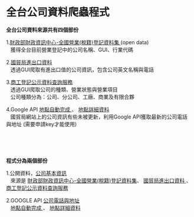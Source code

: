 ﻿<b>﻿<h1>全台公司資料爬蟲程式</br></h1></b>
<b>全台公司資料來源共有四個部份</b>

1.<a href="http://data.gov.tw/node/9400">財政部財政資訊中心-全國營業(稅籍)登記資料集 </a>(open data)</br>
&nbsp;&nbsp;&nbsp;獲得全台目前營業登記中的公司名稱、GUI、行業代碼</br>

2.<a href="https://fbfh.trade.gov.tw/rich/text/indexfbOL.asp">國貿局進出口資料 </a></br>
&nbsp;&nbsp;&nbsp;透過GUI爬取有進出口值的公司資訊，包含公司英文名稱與電話

3.<a href = "http://findbiz.nat.gov.tw/fts/query/QueryBar/queryInit.do">商工登記公示資料查詢服務 </a></br>
&nbsp;&nbsp;&nbsp;透過GUI爬取公司的種類、營業狀態與營業項目</br>
&nbsp;&nbsp;&nbsp;公司種類分為：公司、分公司、工廠、商業及有限合夥

4.Google API
<a href="https://developers.google.com/places/web-service/autocomplete?hl=zh-tw">地點自動完成 </a>、
<a href="https://developers.google.com/places/web-service/details?hl=zh-tw">地點詳細資料 </a></br>
&nbsp;&nbsp;&nbsp;國貿局網站上的公司資訊有些未被更新，利用Google API獲取最新的公司電話與地址
(需要申請key才能使用)</br>

</br>
</br>
</br>

<b>程式分為兩個部份</b>

1.公開資料，<a href="https://github.com/shihs/taiwan-company-database/tree/master/INFO">公司基本資訊</a></br>
&nbsp;&nbsp;&nbsp;來源是
<a href="http://data.gov.tw/node/9400">財政部財政資訊中心-全國營業(稅籍)登記資料集</a>、
<a href="https://fbfh.trade.gov.tw/rich/text/indexfbOL.asp">國貿局進出口資料 </a>、
<a href = "http://findbiz.nat.gov.tw/fts/query/QueryBar/queryInit.do">商工登記公示資料查詢服務 </a>


2.GOOGLE API <a href="https://github.com/shihs/taiwan-company-database/tree/master/GOOGLE%20INFO">公司電話與地址</a></br>
&nbsp;&nbsp;&nbsp;<a href="https://developers.google.com/places/web-service/autocomplete?hl=zh-tw">地點自動完成 </a>、
<a href="https://developers.google.com/places/web-service/details?hl=zh-tw">地點詳細資料 </a></br>

</br>
</br>
